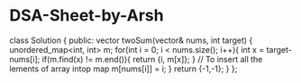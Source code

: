 # DSA-Sheet-by-Arsh

class Solution {
public:
    vector<int> twoSum(vector<int>& nums, int target) {
        unordered_map<int, int> m;
        for(int i = 0; i < nums.size(); i++){
            int x = target- nums[i];
            if(m.find(x) != m.end()){
                return {i, m[x]};
            }
            // To insert all the lements of array intop map
            m[nums[i]] = i;
        }
        return {-1,-1};
    }
};
